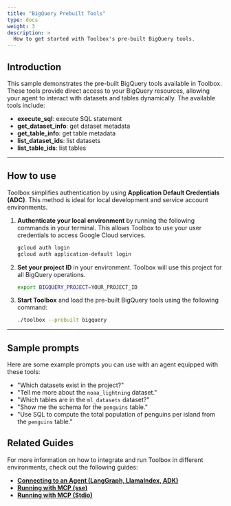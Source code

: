 ```yaml
---
title: "BigQuery Prebuilt Tools"
type: docs
weight: 3
description: >
  How to get started with Toolbox's pre-built BigQuery tools.
---
```


## Introduction

This sample demonstrates the pre-built BigQuery tools available in Toolbox. These tools provide direct access to your BigQuery resources, allowing your agent to interact with datasets and tables dynamically. The available tools include:

* **execute_sql**: execute SQL statement
* **get_dataset_info**: get dataset metadata
* **get_table_info**: get table metadata
* **list_dataset_ids**: list datasets
* **list_table_ids**: list tables

***

## How to use

Toolbox simplifies authentication by using **Application Default Credentials (ADC)**. This method is ideal for local development and service account environments.

1.  **Authenticate your local environment** by running the following commands in your terminal. This allows Toolbox to use your user credentials to access Google Cloud services.
    ```bash
    gcloud auth login
    gcloud auth application-default login
    ```
2.  **Set your project ID** in your environment. Toolbox will use this project for all BigQuery operations.
    ```bash
    export BIGQUERY_PROJECT=YOUR_PROJECT_ID
    ```
3.  **Start Toolbox** and load the pre-built BigQuery tools using the following command:
    ```bash
    ./toolbox --prebuilt bigquery
    ```

***

## Sample prompts

Here are some example prompts you can use with an agent equipped with these tools:

* "Which datasets exist in the project?"
* "Tell me more about the `noaa_lightning` dataset."
* "Which tables are in the `ml_datasets` dataset?"
* "Show me the schema for the `penguins` table."
* "Use SQL to compute the total population of penguins per island from the `penguins` table."

## Related Guides

For more information on how to integrate and run Toolbox in different environments, check out the following guides:

* **[Connecting to an Agent (LangGraph, LlamaIndex, ADK)](./local_quickstart.md)**
* **[Running with MCP (sse)](./mcp_quickstart/_index.md)**
* **[Running with MCP (Stdio)](../../how-to/connect-ide/bigquery_mcp.md)**
